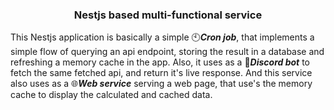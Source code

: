 <h3 align="center">Nestjs based multi-functional service</h3>

This Nestjs application is basically a simple 🕙***Cron job***, that implements a simple flow of querying an api endpoint, storing the result in a database and refreshing a memory cache in the app. Also, it uses as a 🤖***Discord bot*** to fetch the same fetched api, and return it's live response. And this service also uses as a 🌐***Web service*** serving a web page, that use's the memory cache to display the calculated and cached data.